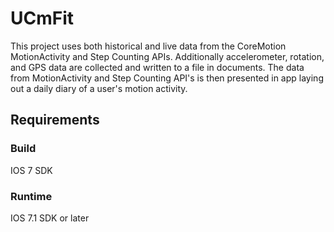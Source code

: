 # UCmFit

This project uses both historical and live data from the CoreMotion MotionActivity and Step Counting APIs. Additionally accelerometer, rotation, and GPS data are collected and written to a file in documents. The data from MotionActivity and Step Counting API's is then presented in app laying out a daily diary of a user's motion activity.


## Requirements

### Build

IOS 7 SDK

### Runtime

IOS 7.1 SDK or later
